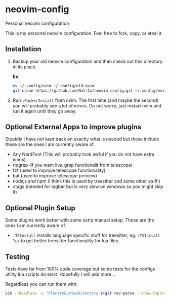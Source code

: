 # neovim-config
Personal neovim configuration  

This is my personal neovim configuration. Feel free to fork, copy, or steal it.

## Installation

1. Backup your old neovim configuration and then check out this directory in
   its place.  
    
    **Ex.**
    ```bash
    mv ~/.config/nvim ~/.config/old-nvim
    git clone https://github.com/Natr1x/neovim-config.git ~/.config/nvim
    ```
2. Run `:PackerInstall` from nvim. The first time (and maybe the second) you
   will probably see a lot of errors. Do not worry, just restart nvim and
   run it again until they go away.


## Optional External Apps to improve plugins

Stupidly I have not kept track on exactly what is needed but these include
these are the ones I am currently aware of.

- Any NerdFont (This will probably look awful if you do not have extra icons)
- ripgrep (if you want live\_grep functionalit from telescope)
- fzf (used to improve telescope functionality)
- bat (used to improve telescope preview)
- nodejs and npm (I think this is used by treesitter and some other stuff.)
- ctags (needed for tagbar but is very slow on windows so you might skip it)

## Optional Plugin Setup  

Some plugins work better with some extra manual setup. These are the ones I am
currently aware of.

- `:TSInstall` Installs language specific stuff for treesitter, eg. `:TSInstall lua`
  to get better treesitter functionality for lua files.

## Testing  

Tests have far from 100% code coverage but some tests for the configs utility
lua scripts do exist. Hopefully I will add more...  

Regardless you can run them with:  
```bash
vim --headless -c "PlenaryBustedDirectory $(git rev-parse --show-toplevel) { minimal = true }"
```
